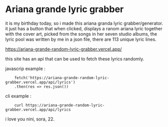 # Ariana grande lyric grabber
it is my birthday today, so i made this ariana granda lyric grabber/generator.
it just has a button that when clicked, displays a ranom ariana lyric together with the cover art, picked from the songs in her seven studio albums, the lyric pool was written by me in a json file, there are 113 unique lyric lines.

https://ariana-grande-random-lyric-grabber.vercel.app/

this site has an api that can be used to fetch these lyrics randomly.

javascrip example :

        fetch('https://ariana-grande-random-lyric-grabber.vercel.app/api/lyrics')
        .then(res => res.json())
        
cli example :

        curl https://ariana-grande-random-lyric-grabber.vercel.app/api/lyrics



i love you nini, sora, 22.
